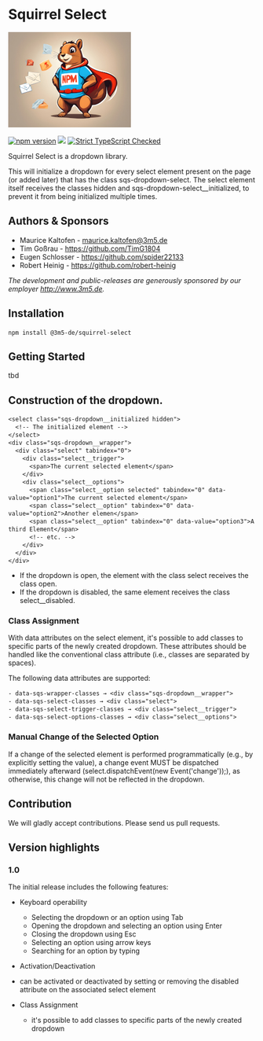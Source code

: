 # Squirrel Select

![Exploding Squirrels](logo_250.jpeg)

[![npm version](https://badge.fury.io/js/@3m5-de%2Fsquirrel-select.svg)](https://badge.fury.io/js/@3m5-de%2Fsquirrel-select) 
[![](https://badgen.net/badge/license/MIT)]()
[![Strict TypeScript Checked](https://badgen.net/badge/TS/Strict "Strict TypeScript Checked")](https://www.typescriptlang.org)

Squirrel Select is a dropdown library.

This will initialize a dropdown for every select element present on the page (or added later) that has the class sqs-dropdown-select. The select element itself receives the classes hidden and sqs-dropdown-select__initialized, to prevent it from being initialized multiple times.

## Authors & Sponsors

* Maurice Kaltofen - [maurice.kaltofen@3m5.de](mailto:maurice.kaltofen@3m5.de)
* Tim Goßrau - https://github.com/TimG1804
* Eugen Schlosser - https://github.com/spider22133
* Robert Heinig - https://github.com/robert-heinig

*The development and public-releases are generously sponsored by our employer http://www.3m5.de.*

## Installation
```
npm install @3m5-de/squirrel-select
```

## Getting Started

tbd


## Construction of the dropdown.

```
<select class="sqs-dropdown__initialized hidden">
  <!-- The initialized element -->
</select>
<div class="sqs-dropdown__wrapper">
  <div class="select" tabindex="0">
    <div class="select__trigger">
      <span>The current selected element</span>
    </div>
    <div class="select__options">
      <span class="select__option selected" tabindex="0" data-value="option1">The current selected element</span>
      <span class="select__option" tabindex="0" data-value="option2">Another elemen</span>
      <span class="select__option" tabindex="0" data-value="option3">A third Element</span>
      <!-- etc. -->
    </div>
  </div>
</div>
```

- If the dropdown is open, the element with the class select receives the class open.
- If the dropdown is disabled, the same element receives the class select__disabled.

### Class Assignment

With data attributes on the select element, it's possible to add classes to specific parts of the newly created dropdown. These attributes should be handled like the conventional class attribute (i.e., classes are separated by spaces).

The following data attributes are supported:

    - data-sqs-wrapper-classes → <div class="sqs-dropdown__wrapper">
    - data-sqs-select-classes → <div class="select">
    - data-sqs-select-trigger-classes → <div class="select__trigger">
    - data-sqs-select-options-classes → <div class="select__options">


### Manual Change of the Selected Option

If a change of the selected element is performed programmatically (e.g., by explicitly setting the value), a change event MUST be dispatched immediately afterward (select.dispatchEvent(new Event('change'));), as otherwise, this change will not be reflected in the dropdown.

## Contribution

We will gladly accept contributions. Please send us pull requests.

## Version highlights

### 1.0
The initial release includes the following features:

- Keyboard operability

  - Selecting the dropdown or an option using Tab
  - Opening the dropdown and selecting an option using Enter
  - Closing the dropdown using Esc
  - Selecting an option using arrow keys
  - Searching for an option by typing

- Activation/Deactivation
- can be activated or deactivated by setting or removing the disabled attribute on the associated select element

- Class Assignment
  - it's possible to add classes to specific parts of the newly created dropdown
